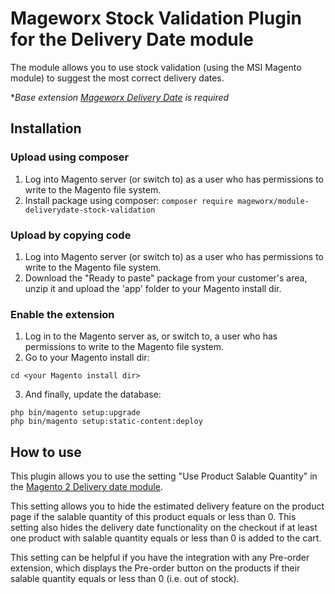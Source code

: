 # Mageworx Stock Validation Plugin for the Delivery Date module
The module allows you to use stock validation (using the MSI Magento module) to suggest the most correct delivery dates.

**Base extension [Mageworx Delivery Date](https://www.mageworx.com/delivery-date-magento-2.html) is required*

## Installation

### Upload using composer

1. Log into Magento server (or switch to) as a user who has permissions to write to the Magento file system.
2. Install package using composer: `composer require mageworx/module-deliverydate-stock-validation`

### Upload by copying code

1. Log into Magento server (or switch to) as a user who has permissions to write to the Magento file system.
2. Download the "Ready to paste" package from your customer's area, unzip it and upload the 'app' folder to your Magento install dir.


### Enable the extension

1. Log in to the Magento server as, or switch to, a user who has permissions to write to the Magento file system.
2. Go to your Magento install dir:
```
cd <your Magento install dir> 
```

3. And finally, update the database:
```
php bin/magento setup:upgrade
php bin/magento setup:static-content:deploy
```

## How to use

This plugin allows you to use the setting "Use Product Salable Quantity" in the [Magento 2 Delivery date module](https://www.mageworx.com/delivery-date-magento-2.html).

This setting allows you to hide the estimated delivery feature on the product page if the salable quantity of this product equals or less than 0. This setting also hides the delivery date functionality on the checkout if at least one product with salable quantity equals or less than 0 is added to the cart.

This setting can be helpful if you have the integration with any Pre-order extension, which displays the Pre-order button on the products if their salable quantity equals or less than 0 (i.e. out of stock).

